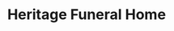 ---
title: "Heritage Funeral Home"
url: /chillicothe/heritage-funeral-home/
shop: funeral directors
---